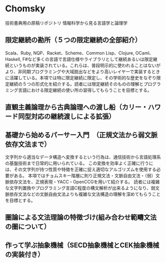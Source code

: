 # Chomsky
技術書典用の原稿リポジトリ
情報科学から見る言語学と論理学

## 限定継続の勘所（５つの限定継続の全部紹介）
Scala、Ruby, NQP、Racket、Scheme、Common Lisp、Clojure, OCaml、Haskell, F#など多くの言語で言語仕様やライブラリとして継続あるいは限定継続というものが実装されている。これらは、普段明示的に使われることはないがより、非同期プログラミングや大域脱出などをより高いレイヤーで実装するときに活躍している。本項では特に限定継続に限定し、その学術的な歴史をなぞり限定継続の５つの形式化を紹介する。読者には限定継続そのものの理解とプログラミング言語における限定継続の使い所の習得してもらうことを目標とする。

## 直観主義論理から古典論理への渡し船（カリー・ハワード同型対応の継続渡しによる拡張）

## 基礎から始めるパーサー入門　（正規文法から弱文脈依存文法まで）
文字列から適当なデータ構造へ変換するという行為は、通信技術から言語処理系の基盤技術まで日常的に用いられている。
この変換を効率よく正確に行うには、その文字列が持つ性質や特徴を正確に捉え適切なアルゴリズムを使用する必要がある。
本項ではチョムスキー階層に則り正規文法・文脈自由文法・（弱）文脈依存文法を、正規表現・YACC・OpenCCGを用いて紹介する。
読者には複雑な文字列置換やプログラミング言語C程度の構文解析が出来るようになり、弱文脈依存文法などの文脈自由文法よりも複雑な文法構造の理解を深めてもらうことを目標とする。

## 圏論による文法理論の特徴づけ(組み合わせ範疇文法の圏について）

## 作って学ぶ抽象機械（SECD抽象機械とCEK抽象機械の実装付き）

